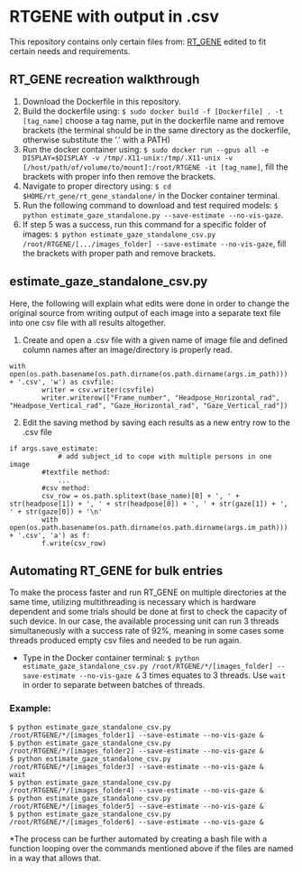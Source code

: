 # RTGENE with output in .csv
This repository contains only certain files from: [RT_GENE](https://github.com/Tobias-Fischer/rt_gene) edited to fit certain needs and requirements. 



## RT_GENE recreation walkthrough
1. Download the Dockerfile in this repository.
2. Build the dockerfile using: `$ sudo docker build -f [Dockerfile] . -t [tag_name]`   choose a tag name, put in the dockerfile name and remove brackets (the terminal should be in the same directory as the dockerfile, otherwise substitute the '.' with a PATH)
3. Run the docker container using: `$ sudo docker run --gpus all -e DISPLAY=$DISPLAY -v /tmp/.X11-unix:/tmp/.X11-unix -v [/host/path/of/volume/to/mount]:/root/RTGENE -it [tag_name]`, fill the brackets with proper info then remove the brackets.
4. Navigate to proper directory using: `$ cd $HOME/rt_gene/rt_gene_standalone/` in the Docker container terminal.
5. Run the following command to download and test required models: `$ python estimate_gaze_standalone.py --save-estimate --no-vis-gaze`.
6. If step 5 was a success, run this command for a specific folder of images: `$ python estimate_gaze_standalone_csv.py /root/RTGENE/[.../images_folder] --save-estimate --no-vis-gaze`, fill the brackets with proper path and remove brackets.

## estimate_gaze_standalone_csv.py
Here, the following will explain what edits were done in order to change the original source from writing output of each image into a separate text file into one csv file with all results altogether.

1. Create and open a .csv file with a given name of image file and defined column names after an image/directory is properly read.
```
with open(os.path.basename(os.path.dirname(os.path.dirname(args.im_path))) + '.csv', 'w') as csvfile: 
        writer = csv.writer(csvfile)
        writer.writerow(["Frame_number", "Headpose_Horizontal_rad", "Headpose_Vertical_rad", "Gaze_Horizontal_rad", "Gaze_Vertical_rad"])
```
2. Edit the saving method by saving each results as a new entry row to the .csv file
```
if args.save_estimate:
            # add subject_id to cope with multiple persons in one image
	    #textfile method:
            ...
	    #csv method:
	    csv_row = os.path.splitext(base_name)[0] + ', ' + str(headpose[1]) + ', ' + str(headpose[0]) + ', ' + str(gaze[1]) + ', ' + str(gaze[0]) + '\n' 
	    with open(os.path.basename(os.path.dirname(os.path.dirname(args.im_path))) + '.csv', 'a') as f:
		f.write(csv_row)
```

## Automating RT_GENE for bulk entries
To make the process faster and run RT_GENE on multiple directories at the same time, utilizing multithreading is necessary which is hardware dependent and some trials should be done at first to check the capacity of such device. In our case, the available processing unit can run 3 threads simultaneously with a success rate of 92%, meaning in some cases some threads produced empty csv files and needed to be run again.

* Type in the Docker container terminal: `$ python estimate_gaze_standalone_csv.py /root/RTGENE/*/[images_folder] --save-estimate --no-vis-gaze &` 3 times equates to 3 threads. Use `wait` in order to separate between batches of threads.
 ### Example:
 ```
 $ python estimate_gaze_standalone_csv.py /root/RTGENE/*/[images_folder1] --save-estimate --no-vis-gaze &
 $ python estimate_gaze_standalone_csv.py /root/RTGENE/*/[images_folder2] --save-estimate --no-vis-gaze &
 $ python estimate_gaze_standalone_csv.py /root/RTGENE/*/[images_folder3] --save-estimate --no-vis-gaze &
 wait
 $ python estimate_gaze_standalone_csv.py /root/RTGENE/*/[images_folder4] --save-estimate --no-vis-gaze &
 $ python estimate_gaze_standalone_csv.py /root/RTGENE/*/[images_folder5] --save-estimate --no-vis-gaze &
 $ python estimate_gaze_standalone_csv.py /root/RTGENE/*/[images_folder6] --save-estimate --no-vis-gaze &
 ```
 *The process can be further automated by creating a bash file with a function looping over the commands mentioned above if the files are named in a way that allows that.
